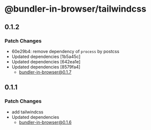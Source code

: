 # @bundler-in-browser/tailwindcss

## 0.1.2

### Patch Changes

- 60e29b4: remove dependency of `process` by postcss
- Updated dependencies [1b5a45c]
- Updated dependencies [642ea1e]
- Updated dependencies [8579fa4]
  - bundler-in-browser@0.1.7

## 0.1.1

### Patch Changes

- add tailwindcss
- Updated dependencies
  - bundler-in-browser@0.1.6
